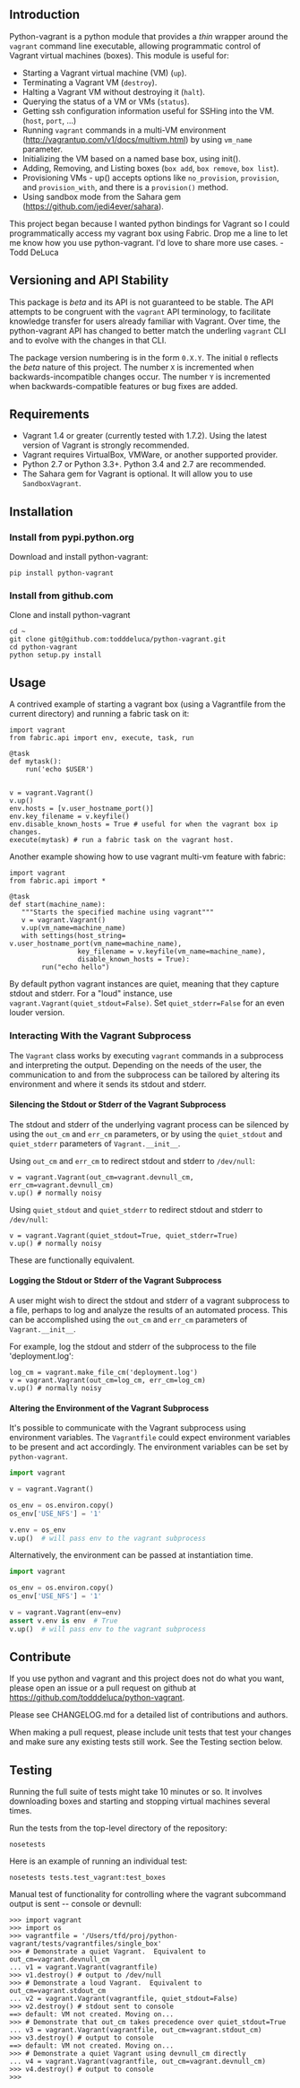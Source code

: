 ## Introduction

Python-vagrant is a python module that provides a _thin_ wrapper around the
`vagrant` command line executable, allowing programmatic control of Vagrant
virtual machines (boxes).  This module is useful for:

- Starting a Vagrant virtual machine (VM) (`up`).
- Terminating a Vagrant VM (`destroy`).
- Halting a Vagrant VM without destroying it (`halt`).
- Querying the status of a VM or VMs (`status`).
- Getting ssh configuration information useful for SSHing into the VM. (`host`, `port`, ...)
- Running `vagrant` commands in a multi-VM environment
  (http://vagrantup.com/v1/docs/multivm.html) by using `vm_name` parameter.
- Initializing the VM based on a named base box, using init().
- Adding, Removing, and Listing boxes (`box add`, `box remove`, `box list`).
- Provisioning VMs - up() accepts options like `no_provision`, `provision`, and `provision_with`, and there is a `provision()` method.
- Using sandbox mode from the Sahara gem (https://github.com/jedi4ever/sahara).

This project began because I wanted python bindings for Vagrant so I could
programmatically access my vagrant box using Fabric.  Drop me a line to let me
know how you use python-vagrant.  I'd love to share more use cases.  -Todd DeLuca


## Versioning and API Stability

This package is _beta_ and its API is not guaranteed to be stable.  The API
attempts to be congruent with the `vagrant` API terminology, to facilitate
knowledge transfer for users already familiar with Vagrant.  Over time, the
python-vagrant API has changed to better match the underling `vagrant` CLI and
to evolve with the changes in that CLI.

The package version numbering is in the form `0.X.Y`.  The initial `0` reflects
the _beta_ nature of this project.  The number `X` is incremented when
backwards-incompatible changes occur.  The number `Y` is incremented when
backwards-compatible features or bug fixes are added.


## Requirements

- Vagrant 1.4 or greater (currently tested with 1.7.2).  Using the latest version
  of Vagrant is strongly recommended.
- Vagrant requires VirtualBox, VMWare, or another supported provider.
- Python 2.7 or Python 3.3+. Python 3.4 and 2.7 are recommended.
- The Sahara gem for Vagrant is optional.  It will allow you to use
  `SandboxVagrant`.


## Installation

### Install from pypi.python.org

Download and install python-vagrant:

    pip install python-vagrant

### Install from github.com

Clone and install python-vagrant

    cd ~
    git clone git@github.com:todddeluca/python-vagrant.git
    cd python-vagrant
    python setup.py install


## Usage

A contrived example of starting a vagrant box (using a Vagrantfile from the
current directory) and running a fabric task on it:

    import vagrant
    from fabric.api import env, execute, task, run

    @task
    def mytask():
        run('echo $USER')


    v = vagrant.Vagrant()
    v.up()
    env.hosts = [v.user_hostname_port()]
    env.key_filename = v.keyfile()
    env.disable_known_hosts = True # useful for when the vagrant box ip changes.
    execute(mytask) # run a fabric task on the vagrant host.

Another example showing how to use vagrant multi-vm feature with fabric:

    import vagrant
    from fabric.api import *

    @task
    def start(machine_name):
       """Starts the specified machine using vagrant"""
       v = vagrant.Vagrant()
       v.up(vm_name=machine_name)
       with settings(host_string= v.user_hostname_port(vm_name=machine_name),
                     key_filename = v.keyfile(vm_name=machine_name),
                     disable_known_hosts = True):
            run("echo hello")

By default python vagrant instances are quiet, meaning that they capture stdout
and stderr.  For a "loud" instance, use `vagrant.Vagrant(quiet_stdout=False)`.
Set `quiet_stderr=False` for an even louder version.

### Interacting With the Vagrant Subprocess

The `Vagrant` class works by executing `vagrant` commands in a subprocess and
interpreting the output.  Depending on the needs of the user, the communication
to and from the subprocess can be tailored by altering its environment and
where it sends its stdout and stderr.

#### Silencing the Stdout or Stderr of the Vagrant Subprocess

The stdout and stderr of the underlying vagrant process can be silenced by
using the `out_cm` and `err_cm` parameters, or by using the `quiet_stdout` and
`quiet_stderr` parameters of `Vagrant.__init__`.  

Using `out_cm` and `err_cm` to redirect stdout and stderr to `/dev/null`:

    v = vagrant.Vagrant(out_cm=vagrant.devnull_cm, err_cm=vagrant.devnull_cm)
    v.up() # normally noisy

Using `quiet_stdout` and `quiet_stderr` to redirect stdout and stderr to
`/dev/null`:

    v = vagrant.Vagrant(quiet_stdout=True, quiet_stderr=True)
    v.up() # normally noisy

These are functionally equivalent.

#### Logging the Stdout or Stderr of the Vagrant Subprocess

A user might wish to direct the stdout and stderr of a vagrant subprocess to
a file, perhaps to log and analyze the results of an automated process.  This
can be accomplished using the `out_cm` and `err_cm` parameters of
`Vagrant.__init__`.

For example, log the stdout and stderr of the subprocess to the file
'deployment.log':

    log_cm = vagrant.make_file_cm('deployment.log')
    v = vagrant.Vagrant(out_cm=log_cm, err_cm=log_cm)
    v.up() # normally noisy

#### Altering the Environment of the Vagrant Subprocess

It's possible to communicate with the Vagrant subprocess using environment
variables. The `Vagrantfile` could expect environment variables to be present
and act accordingly. The environment variables can be set by `python-vagrant`.

```python
import vagrant

v = vagrant.Vagrant()

os_env = os.environ.copy()
os_env['USE_NFS'] = '1'

v.env = os_env
v.up()  # will pass env to the vagrant subprocess
```

Alternatively, the environment can be passed at instantiation time.

```python
import vagrant

os_env = os.environ.copy()
os_env['USE_NFS'] = '1'

v = vagrant.Vagrant(env=env)
assert v.env is env  # True
v.up()  # will pass env to the vagrant subprocess
```

## Contribute

If you use python and vagrant and this project does not do what you want,
please open an issue or a pull request on github at
https://github.com/todddeluca/python-vagrant.

Please see CHANGELOG.md for a detailed list of contributions and authors.

When making a pull request, please include unit tests that test your changes
and make sure any existing tests still work.  See the Testing section below.


## Testing

Running the full suite of tests might take 10 minutes or so.  It involves
downloading boxes and starting and stopping virtual machines several times.

Run the tests from the top-level directory of the repository:

    nosetests

Here is an example of running an individual test:

    nosetests tests.test_vagrant:test_boxes


Manual test of functionality for controlling where the vagrant subcommand
output is sent -- console or devnull:

    >>> import vagrant
    >>> import os
    >>> vagrantfile = '/Users/tfd/proj/python-vagrant/tests/vagrantfiles/single_box'
    >>> # Demonstrate a quiet Vagrant.  Equivalent to out_cm=vagrant.devnull_cm
    ... v1 = vagrant.Vagrant(vagrantfile)
    >>> v1.destroy() # output to /dev/null
    >>> # Demonstrate a loud Vagrant.  Equivalent to out_cm=vagrant.stdout_cm
    ... v2 = vagrant.Vagrant(vagrantfile, quiet_stdout=False)
    >>> v2.destroy() # stdout sent to console
    ==> default: VM not created. Moving on...
    >>> # Demonstrate that out_cm takes precedence over quiet_stdout=True
    ... v3 = vagrant.Vagrant(vagrantfile, out_cm=vagrant.stdout_cm)
    >>> v3.destroy() # output to console
    ==> default: VM not created. Moving on...
    >>> # Demonstrate a quiet Vagrant using devnull_cm directly
    ... v4 = vagrant.Vagrant(vagrantfile, out_cm=vagrant.devnull_cm)
    >>> v4.destroy() # output to console
    >>> 


